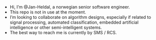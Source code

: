 - Hi, I’m @Jan-Heldal, a norwegian senior software engineer.
- This repo is not in use at the moment.
- I’m looking to collaborate on algorithm designs, especially if related to signal processing, automated classification, embedded  artificial intelligence or other semi-intelligent systems.
- The best way to reach me is currently by SMS / RCS.

<!---
Jan-Heldal/Jan-Heldal is a ✨ special ✨ repository because its `README.md` (this file) appears on your GitHub profile.
You can click the Preview link to take a look at your changes.
--->

